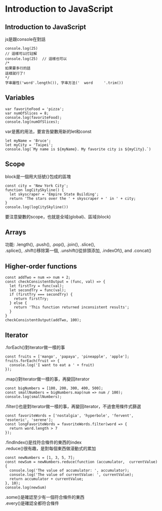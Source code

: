 # Introduction to JavaScript
## Introduction to JavaScript
js是跟console在對話
    
    console.log(25)  
    // 這樣可以打註解  
    console.log(25)  // 這樣也可以  
    /*  
    如果要多行的話  
    這樣就行了!  
    */  
    字串屬性('word'.length()), 字串方法('  word     '.trim())  
## Variables
    var favoriteFood = 'pizza';
    var numOfSlices = 8;
    console.log(favoriteFood);
    console.log(numOfSlices);
var是舊的用法，要宣告變數用新的let和const

    let myName = 'Bruce';
    let myCity = 'Taipei';
    console.log(`My name is ${myName}. My favorite city is ${myCity}.`)  
## Scope
block是一個用大括號{}包成的區塊

    const city = 'New York City';
    function logCitySkyline() {
      let skyscraper = 'Empire State Building';
      return 'The stars over the ' + skyscraper + ' in ' + city;
    }
    console.log(logCitySkyline())
要注意變數的scope，也就是全域(global)、區域(block)
## Arrays
功能: .length(), .push(), .pop(), .join(), .slice(),  
.splice(), .shift()移除第一個, .unshift()從排頭添加, .indexOf(), and .concat()
## Higher-order functions
    const addTwo = num => num + 2;
    const checkConsistentOutput = (func, val) => {
      let firstTry = func(val);
      let secondTry = func(val);
      if (firstTry === secondTry) {
        return firstTry;
      } else {
        return 'This function returned inconsistent results';
      } 
    }
    checkConsistentOutput(addTwo, 100);
## Iterator
.forEach()對iterator做一樣的事  

    const fruits = ['mango', 'papaya', 'pineapple', 'apple'];
    fruits.forEach(fruit => {
      console.log('I want to eat a ' + fruit)
    });
.map()對iterator做一樣的事，再變回iterator  

    const bigNumbers = [100, 200, 300, 400, 500];
    const smallNumbers = bigNumbers.map(num => num / 100);
    console.log(smallNumbers);
.filter()也是對iterator做一樣的事，再變回iterator，不過會用條件式篩選  
    
    const favoriteWords = ['nostalgia', 'hyperbole', 'fervent', 'esoteric', 'serene'];
    const longFavoriteWords = favoriteWords.filter(word => {
      return word.length > 7
    });
.findIndex()是找符合條件的東西的index  
.reduce()很有趣，是對每個東西做滾動式的累加  

    const newNumbers = [1, 3, 5, 7];
    const newSum = newNumbers.reduce(function (accumulator,  currentValue){
      console.log('The value of accumulator: ', accumulator);
      console.log('The value of currentValue: ', currentValue);  
      return accumulator + currentValue;
    }, 10);
    console.log(newSum)
.some()是確認至少有一個符合條件的東西  
.every()是確認全都符合條件  

